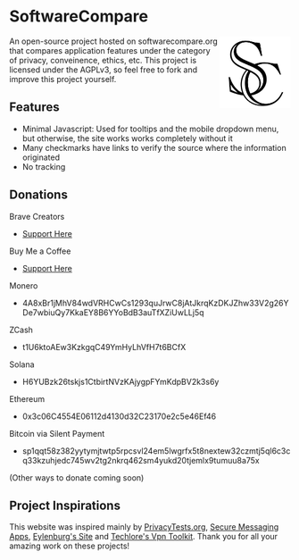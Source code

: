 # SoftwareCompare
<img align="right" src="images/SWClogo_white_back.png" width="128px" height="128px" />
An open-source project hosted on softwarecompare.org that compares application features under the category of privacy, conveinence, ethics, etc. This project is licensed under the AGPLv3, so feel free to fork and improve this project yourself.

## Features
- Minimal Javascript: Used for tooltips and the mobile dropdown menu, but otherwise, the site works works completely without it
- Many checkmarks have links to verify the source where the information originated
- No tracking

## Donations

Brave Creators
- [Support Here](https://publishers.basicattentiontoken.org/en/c/xQ6QUepSXc)

Buy Me a Coffee
- [Support Here](https://buymeacoffee.com/davidcollini)

Monero
- 4A8xBr1jMhV84wdVRHCwCs1293quJrwC8jAtJkrqKzDKJZhw33V2g26YDe7wbiuQy7KkaEY8B6YYoBdB3auTfXZiUwLLj5q

ZCash
- t1U6ktoAEw3KzkgqC49YmHyLhVfH7t6BCfX

Solana
- H6YUBzk26tskjs1CtbirtNVzKAjygpFYmKdpBV2k3s6y

Ethereum
- 0x3c06C4554E06112d4130d32C23170e2c5e46Ef46

Bitcoin via Silent Payment
- sp1qqt58z382yytymjtwtp5rpcsvl24em5lwgrfx5t8nextew32czmtj5ql6c3cq33kzuhjedc745wv2tg2nkrq462sm4yukd20tjemlx9tumuu8a75x

(Other ways to donate coming soon)

## Project Inspirations
This website was inspired mainly by [PrivacyTests.org](https://privacytests.org), [Secure Messaging Apps](https://www.securemessagingapps.com), [Eylenburg's Site](https://eylenburg.github.io) and [Techlore's Vpn Toolkit](https://www.techlore.tech/vpn). Thank you for all your amazing work on these projects!
